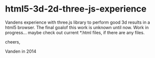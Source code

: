 html5-3d-2d-three-js-experience
===============================

Vandens experience with three.js library to perform good 3d results in a html5 browser.
The final goalof this work is unknown until now.
Work in progress...
maybe check out current *.html files, if there are any files. 

cheers,

Vanden in 2014
